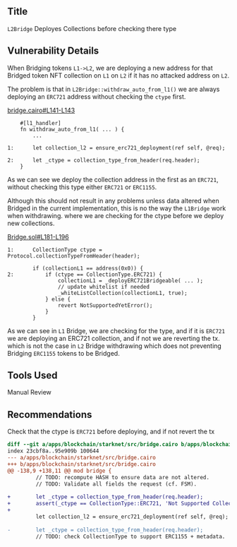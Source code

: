 ## Title
`L2Bridge` Deployes Collections before checking there type

## Vulnerability Details
When Bridging tokens `L1->L2`, we are deploying a new address for that Bridged token NFT collection on `L1` on `L2` if it has no attacked address on `L2`.

The problem is that in `L2Bridge::withdraw_auto_from_l1()` we are always deploying an `ERC721` address without checking the `ctype` first.

[bridge.cairo#L141-L143](https://github.com/Cyfrin/2024-07-ark-project/blob/main/apps/blockchain/starknet/src/bridge.cairo#L141-L143)
```cairo
    #[l1_handler]
    fn withdraw_auto_from_l1( ... ) {
        ...

1:      let collection_l2 = ensure_erc721_deployment(ref self, @req);

2:      let _ctype = collection_type_from_header(req.header);
    }
```

As we can see we deploy the collection address in the first as an `ERC721`, without checking this type either `ERC721` or `ERC1155`.

Although this should not result in any problems unless data altered when Bridged in the current implementation, this is no the way the `L1Bridge` work when withdrawing. where we are checking for the ctype before we deploy new collections.

[Bridge.sol#L181-L196](https://github.com/Cyfrin/2024-07-ark-project/blob/main/apps/blockchain/ethereum/src/Bridge.sol#L181-L196)
```solidity
1:      CollectionType ctype = Protocol.collectionTypeFromHeader(header);

        if (collectionL1 == address(0x0)) {
2:          if (ctype == CollectionType.ERC721) {
                collectionL1 = _deployERC721Bridgeable( ... );
                // update whitelist if needed
                _whiteListCollection(collectionL1, true);
            } else {
                revert NotSupportedYetError();
            }
        }
```
As we can see in `L1` Bridge, we are checking for the type, and if it is `ERC721` we are deploying an ERC721 collection, and if not we are reverting the tx. which is not the case in `L2` Bridge withdrawing which does not preventing Bridging `ERC1155` tokens to be Bridged.

## Tools Used
Manual Review

## Recommendations
Check that the ctype is `ERC721` before deploying, and if not revert the tx
```diff
diff --git a/apps/blockchain/starknet/src/bridge.cairo b/apps/blockchain/starknet/src/bridge.cairo
index 23cbf8a..95e909b 100644
--- a/apps/blockchain/starknet/src/bridge.cairo
+++ b/apps/blockchain/starknet/src/bridge.cairo
@@ -138,9 +138,11 @@ mod bridge {
         // TODO: recompute HASH to ensure data are not altered.
         // TODO: Validate all fields the request (cf. FSM).
 
+        let _ctype = collection_type_from_header(req.header);
+        assert(_ctype == CollectionType::ERC721, 'Not Supported Collection Type')
+
         let collection_l2 = ensure_erc721_deployment(ref self, @req);
 
-        let _ctype = collection_type_from_header(req.header);
         // TODO: check CollectionType to support ERC1155 + metadata.
 ```
 
